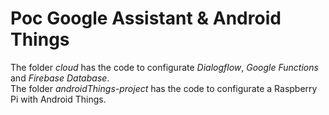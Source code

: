 # Poc Google Assistant & Android Things

The folder *cloud* has the code to configurate *Dialogflow*, *Google Functions* and *Firebase Database*.  
The folder *androidThings-project* has the code to configurate a Raspberry Pi with Android Things.